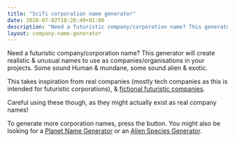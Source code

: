 ```yaml
---
title: "Scifi corporation name generator"
date: 2020-07-02T18:28:49+01:00
description: "Need a futuristic company/corporation name? This generator will create scifi names to use in your stories/games"
layout: company-name-generator
---
```


Need a futuristic company/corporation name? This generator will create realistic & unusual names to use as companies/organisations in your projects. Some sound Human & mundane, some sound alien & exotic. 

This takes inspiration from real companies (mostly tech companies as this is intended for futuristic corporations), & <a href="https://www.insider.co.uk/news/15-best-fictional-businesses-willy-10210716">fictional futuristic companies</a>. 

Careful using these though, as they might actually exist as real company names!

To generate more corporation names, press the button. You might also be looking for a <a href="/planet-name-generator/">Planet Name Generator</a> or an <a href="/alien-species-generator">Alien Species Generator</a>.
